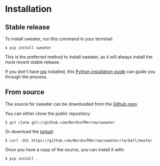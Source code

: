 # Installation

## Stable release

To install sweater, run this command in your
terminal:

``` console
$ pip install sweater
```

This is the preferred method to install sweater, as it will always install the most recent stable release.

If you don't have [pip][] installed, this [Python installation guide][]
can guide you through the process.

## From source

The source for sweater can be downloaded from
the [Github repo][].

You can either clone the public repository:

``` console
$ git clone git://github.com/NordsofMorrow/sweater
```

Or download the [tarball][]:

``` console
$ curl -OJL https://github.com/NordsofMorrow/sweater/tarball/master
```

Once you have a copy of the source, you can install it with:

``` console
$ pip install .
```

  [pip]: https://pip.pypa.io
  [Python installation guide]: http://docs.python-guide.org/en/latest/starting/installation/
  [Github repo]: https://github.com/%7B%7B%20cookiecutter.github_username%20%7D%7D/%7B%7B%20cookiecutter.project_slug%20%7D%7D
  [tarball]: https://github.com/%7B%7B%20cookiecutter.github_username%20%7D%7D/%7B%7B%20cookiecutter.project_slug%20%7D%7D/tarball/master
